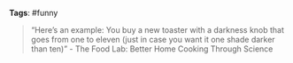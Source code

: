 
**Tags**: #funny

> “Here’s an example: You buy a new toaster with a darkness knob that goes from one to eleven (just in case you want it one shade darker than ten)” - The Food Lab: Better Home Cooking Through Science

